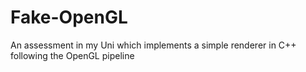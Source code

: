 # Fake-OpenGL
An assessment in my Uni which implements a simple renderer in C++ following the OpenGL pipeline
